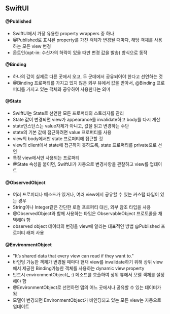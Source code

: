 ## SwiftUI

#### @Published

- SwiftUI에서 가장 유용한 property wrappers 중 하나
- @Published로 표시된 property를 가진 객체가 변경될 때마다, 해당 객체를 사용하는 모든 view 변경
- 옵트인(opt-in: 수신자의 허락이 있을 때만 변경 값을 발송) 방식으로 동작

#### @Binding

- 하나의 값이 실제로 다른 곳에서 오고, 두 군데에서 공유되어야 한다고 선언하는 것
- @Binding 프로퍼티를 가지고 있지 않은 외부 뷰에서 값을 받아서, @Binding 프로퍼티를 가지고 있는 객체와 공유하여 사용한다는 의미

#### @State

- SwiftUI는 State로 선언한 모든 프로퍼티의 스토리지를 관리
- State 값이 변경되면 view가 appearance를 invalidate하고 body를 다시 계산
- state인스턴스는 value자체가 아니고, 값을 읽고 변경하는 수단
- state의 기본 값에 접근하려면 value 프로퍼티를 사용
- view의 body에서만 state 프로퍼티에 접근할 것
- view의 client에서 state에 접근하지 못하도록, state 프로퍼티를 private으로 선언
- 특정 view에서만 사용되는 프로퍼티
- @State 속성을 붙이면, SwiftUI가 자동으로 변경사항을 관찰하고 view를 업데이트

#### @ObservedObject

- 여러 프로퍼티나 메소드가 있거나, 여러 view에서 공유할 수 있는 커스텀 타입이 있는 경우
- String이나 Integer같은 간단한 로컬 프로퍼티 대신, 외부 참조 타입을 사용
- @ObservedObject와 함께 사용하는 타입은 ObservableObject 프로토콜을 채택해야 함
- observed object 데이터의 변경을 view에 알리는 대표적인 방법 @Published 프로퍼티 래퍼 사용

#### @EnvironmentObject

- "It’s shared data that every view can read if they want to."
- 바인딩 가능한 객체가 변경될 때마다 현재 view를 invalidate하기 위해 상위 view에서 제공한 Binding가능한 객체를 사용하는 dynamic view property
- 반드시 environmentObject(_ :) 메소드를 호출하여 상위 뷰에서 모델 객체를 설정해야 함
- @EnvironmentObject로 선언하면 앱의 어느 곳에서나 공유할 수 있는 데이터가 됨
- 모델이 변경되면 EnvironmentObject가 바인딩되고 있는 모든 view는 자동으로 업데이트
